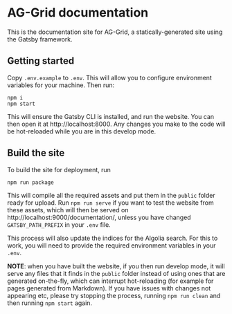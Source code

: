 # AG-Grid documentation

This is the documentation site for AG-Grid, a statically-generated site using the Gatsby framework.

## Getting started

Copy `.env.example` to `.env`. This will allow you to configure environment variables for your machine. Then run:

    npm i
    npm start

This will ensure the Gatsby CLI is installed, and run the website. You can then open it at http://localhost:8000. Any changes you make to the code will be hot-reloaded while you are in this develop mode.

## Build the site

To build the site for deployment, run

    npm run package

This will compile all the required assets and put them in the `public` folder ready for upload. Run `npm run serve` if you want to test the website from these assets, which will then be served
on http://localhost:9000/documentation/, unless you have changed `GATSBY_PATH_PREFIX` in your `.env` file.

This process will also update the indices for the Algolia search. For this to work, you will need to provide the required environment variables in your `.env`.

**NOTE**: when you have built the website, if you then run develop mode, it will serve any files that it finds in the `public` folder instead of using ones that are generated on-the-fly, which can interrupt hot-reloading (for example for pages generated from Markdown). If you have issues with changes not appearing etc, please try stopping the process, running `npm run clean` and then running
`npm start` again.